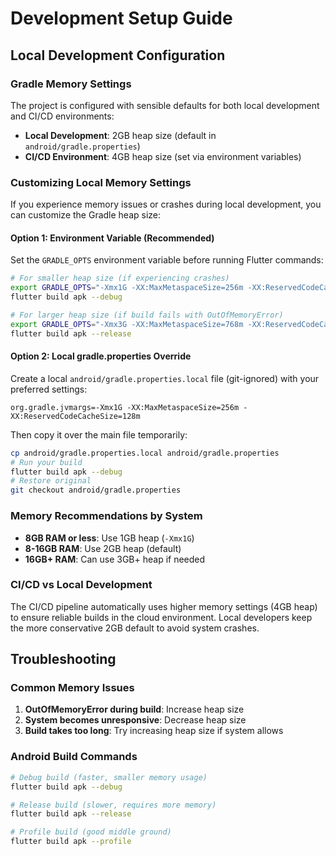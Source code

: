# Development Setup Guide

## Local Development Configuration

### Gradle Memory Settings

The project is configured with sensible defaults for both local development and CI/CD environments:

- **Local Development**: 2GB heap size (default in `android/gradle.properties`)
- **CI/CD Environment**: 4GB heap size (set via environment variables)

### Customizing Local Memory Settings

If you experience memory issues or crashes during local development, you can customize the Gradle heap size:

#### Option 1: Environment Variable (Recommended)
Set the `GRADLE_OPTS` environment variable before running Flutter commands:

```bash
# For smaller heap size (if experiencing crashes)
export GRADLE_OPTS="-Xmx1G -XX:MaxMetaspaceSize=256m -XX:ReservedCodeCacheSize=128m"
flutter build apk --debug

# For larger heap size (if build fails with OutOfMemoryError)
export GRADLE_OPTS="-Xmx3G -XX:MaxMetaspaceSize=768m -XX:ReservedCodeCacheSize=384m"
flutter build apk --release
```

#### Option 2: Local gradle.properties Override
Create a local `android/gradle.properties.local` file (git-ignored) with your preferred settings:

```properties
org.gradle.jvmargs=-Xmx1G -XX:MaxMetaspaceSize=256m -XX:ReservedCodeCacheSize=128m
```

Then copy it over the main file temporarily:
```bash
cp android/gradle.properties.local android/gradle.properties
# Run your build
flutter build apk --debug
# Restore original
git checkout android/gradle.properties
```

### Memory Recommendations by System

- **8GB RAM or less**: Use 1GB heap (`-Xmx1G`)
- **8-16GB RAM**: Use 2GB heap (default)
- **16GB+ RAM**: Can use 3GB+ heap if needed

### CI/CD vs Local Development

The CI/CD pipeline automatically uses higher memory settings (4GB heap) to ensure reliable builds in the cloud environment. Local developers keep the more conservative 2GB default to avoid system crashes.

## Troubleshooting

### Common Memory Issues

1. **OutOfMemoryError during build**: Increase heap size
2. **System becomes unresponsive**: Decrease heap size
3. **Build takes too long**: Try increasing heap size if system allows

### Android Build Commands

```bash
# Debug build (faster, smaller memory usage)
flutter build apk --debug

# Release build (slower, requires more memory)
flutter build apk --release

# Profile build (good middle ground)
flutter build apk --profile
```